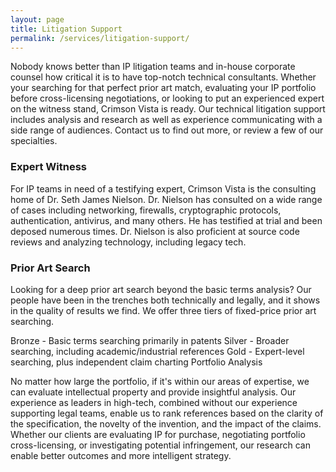 ```yaml
---
layout: page
title: Litigation Support
permalink: /services/litigation-support/
---
```


Nobody knows better than IP litigation teams and in-house corporate counsel how critical it is to have top-notch technical consultants. Whether your searching for that perfect prior art match, evaluating your IP portfolio before cross-licensing negotiations, or looking to put an experienced expert on the witness stand, Crimson Vista is ready. Our technical litigation support includes analysis and research as well as experience communicating with a side range of audiences.  Contact us to find out more, or review a few of our specialties.


### Expert Witness 

For IP teams in need of a testifying expert, Crimson Vista is the consulting home of Dr. Seth James Nielson. Dr. Nielson has consulted on a wide range of cases including networking, firewalls, cryptographic protocols, authentication, antivirus, and many others. He has testified at trial and been deposed numerous times. Dr. Nielson is also proficient at source code reviews and analyzing technology, including legacy tech.


### Prior Art Search 

Looking for a deep prior art search beyond the basic terms analysis? Our people have been in the trenches both technically and legally, and it shows in the quality of results we find. We offer three tiers of fixed-price prior art searching.

Bronze - Basic terms searching primarily in patents
Silver - Broader searching, including academic/industrial references
Gold - Expert-level searching, plus independent claim charting
Portfolio Analysis

No matter how large the portfolio, if it's within our areas of expertise, we can evaluate intellectual property and provide insightful analysis. Our experience as leaders in high-tech, combined without our experience supporting legal teams, enable us to rank references based on the clarity of the specification, the novelty of the invention, and the impact of the claims. Whether our clients are evaluating IP for purchase, negotiating portfolio cross-licensing, or investigating potential infringement, our research can enable better outcomes and more intelligent strategy.

